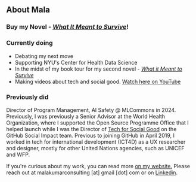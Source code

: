## About Mala

### Buy my Novel - [_What It Meant to Survive_](https://malakumar.com/writing/what-it-meant-to-survive)!

### Currently doing

- Debating my next move
- Supporting NYU's Center for Health Data Science
- In the midst of my book tour for my second novel - <em><a href="https://malakumar.com/writing/what-it-meant-to-survive" target="_blank">What it Meant to Survive</a></em>
- Making videos about tech and social good. <a href="https://www.youtube.com/@MalaKumar4" target="_blank">Watch here on YouTube</a>

### Previously did

Director of Program Management, AI Safety @ MLCommons in 2024. Previously, I was previously a Senior Advisor at the World Health Organization, where I supported the Open Source Programme Office that I helped launch while I was the Director of [Tech for Social Good](https://web.archive.org/web/20230330200002/https://socialimpact.github.com/tech-for-social-good/) on the GitHub Social Impact team. Previous to joining GitHub in April 2019, I worked in tech for international development (ICT4D) as a UX researcher and designer, mostly for other United Nations agencies, such as UNICEF and WFP. 

If you're curious about my work, you can read more <a href="https://malakumar.com" target="_blank">on my website.</a> Please reach out at malakumarconsulting [at] gmail [dot] com or on <a href="https://linkedin.com/in/malakumar" target="_blank">Linkedin</a>.

